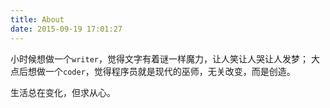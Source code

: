 ```yaml
---
title: About
date: 2015-09-19 17:01:27
---
```

小时候想做一个`writer`，觉得文字有着谜一样魔力，让人笑让人哭让人发梦；
大点后想做一个`coder`，觉得程序员就是现代的巫师，无关改变，而是创造。

生活总在变化，但求从心。
